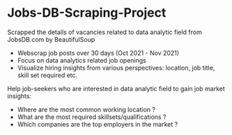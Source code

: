# Jobs-DB-Scraping-Project
Scrapped the details of vacancies related to data analytic field from JobsDB.com by BeautifulSoup
* Webscrap job posts over 30 days (Oct 2021 - Nov 2021)
* Focus on data analytics related job openings
* Visualize hiring insights from various perspectives: location, job title, skill set required etc.

Help job-seekers who are interested in data analytic field to gain job market insights:
* Where are the most common working location ?
* What are the most required skillsets/qualifications ?
* Which companies are the top employers in the market ?
